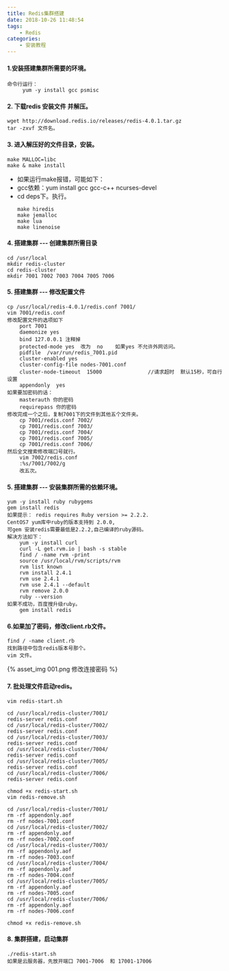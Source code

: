 ```yaml
---
title: Redis集群搭建
date: 2018-10-26 11:48:54
tags:
    - Redis
categories:
    - 安装教程
---
```


#### 1.安装搭建集群所需要的环境。
    命令行运行：
         yum -y install gcc psmisc

#### 2. 下载redis 安装文件 并解压。
    wget http://download.redis.io/releases/redis-4.0.1.tar.gz
    tar -zxvf 文件名。

#### 3. 进入解压好的文件目录，安装。
    make MALLOC=libc
    make & make install
* 如果运行make报错，可能如下：
* gcc依赖：yum install gcc gcc-c++ ncurses-devel
* cd deps下。执行。
    ```shell
    make hiredis
    make jemalloc
    make lua
    make linenoise
    ```

#### 4. 搭建集群 --- 创建集群所需目录
    cd /usr/local
    mkdir redis-cluster
    cd redis-cluster
    mkdir 7001 7002 7003 7004 7005 7006

#### 5. 搭建集群 --- 修改配置文件
    cp /usr/local/redis-4.0.1/redis.conf 7001/
    vim 7001/redis.conf
    修改配置文件的选项如下
        port 7001
        daemonize yes
        bind 127.0.0.1 注释掉
        protected-mode yes  改为  no    如果yes 不允许外网访问。
        pidfile  /var/run/redis_7001.pid
        cluster-enabled yes
        cluster-config-file nodes-7001.conf
        cluster-node-timeout  15000               //请求超时  默认15秒，可自行设置
        appendonly  yes
    如果要加密码的话：
        masterauth 你的密码
        requirepass 你的密码
    修改完成一个之后，复制7001下的文件到其他五个文件夹。
        cp 7001/redis.conf 7002/
        cp 7001/redis.conf 7003/
        cp 7001/redis.conf 7004/
        cp 7001/redis.conf 7005/
        cp 7001/redis.conf 7006/
    然后全文搜索修改端口号就行。
        vim 7002/redis.conf
        :%s/7001/7002/g
        改五次。

#### 5. 搭建集群 --- 安装集群所需的依赖环境。
    yum -y install ruby rubygems
    gem install redis
    如果提示： redis requires Ruby version >= 2.2.2.
    CentOS7 yum库中ruby的版本支持到 2.0.0,
    可gem 安装redis需要最低是2.2.2,自己编译的ruby源码。
    解决方法如下：
        yum -y install curl
        curl -L get.rvm.io | bash -s stable
        find / -name rvm -print
        source /usr/local/rvm/scripts/rvm
        rvm list known
        rvm install 2.4.1
        rvm use 2.4.1
        rvm use 2.4.1 --default
        rvm remove 2.0.0
        ruby --version
    如果不成功，百度搜升级ruby。
        gem install redis

#### 6.如果加了密码，修改client.rb文件。
    find / -name client.rb
    找到路径中包含redis版本号那个。
    vim 文件。
{% asset_img 001.png 修改连接密码 %}

#### 7. 批处理文件启动redis。
    vim redis-start.sh
```shell
cd /usr/local/redis-cluster/7001/
redis-server redis.conf
cd /usr/local/redis-cluster/7002/
redis-server redis.conf
cd /usr/local/redis-cluster/7003/
redis-server redis.conf
cd /usr/local/redis-cluster/7004/
redis-server redis.conf
cd /usr/local/redis-cluster/7005/
redis-server redis.conf
cd /usr/local/redis-cluster/7006/
redis-server redis.conf
```
    chmod +x redis-start.sh
    vim redis-remove.sh
```shell
cd /usr/local/redis-cluster/7001/
rm -rf appendonly.aof
rm -rf nodes-7001.conf
cd /usr/local/redis-cluster/7002/
rm -rf appendonly.aof
rm -rf nodes-7002.conf
cd /usr/local/redis-cluster/7003/
rm -rf appendonly.aof
rm -rf nodes-7003.conf
cd /usr/local/redis-cluster/7004/
rm -rf appendonly.aof
rm -rf nodes-7004.conf
cd /usr/local/redis-cluster/7005/
rm -rf appendonly.aof
rm -rf nodes-7005.conf
cd /usr/local/redis-cluster/7006/
rm -rf appendonly.aof
rm -rf nodes-7006.conf
```
    chmod +x redis-remove.sh

#### 8. 集群搭建，启动集群
    ./redis-start.sh
    如果是云服务器，先放开端口 7001-7006  和 17001-17006




